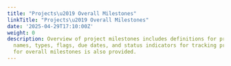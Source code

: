 ```yaml
---
title: "Projects\u2019 Overall Milestones"
linkTitle: "Projects\u2019 Overall Milestones"
date: '2025-04-29T17:10:00Z'
weight: 0
description: Overview of project milestones includes definitions for projects, milestone
  names, types, flags, due dates, and status indicators for tracking progress. A template
  for overall milestones is also provided.
---
```



<!-- Unsupported block type: toggle -->

<!-- Unsupported block type: child_database -->

